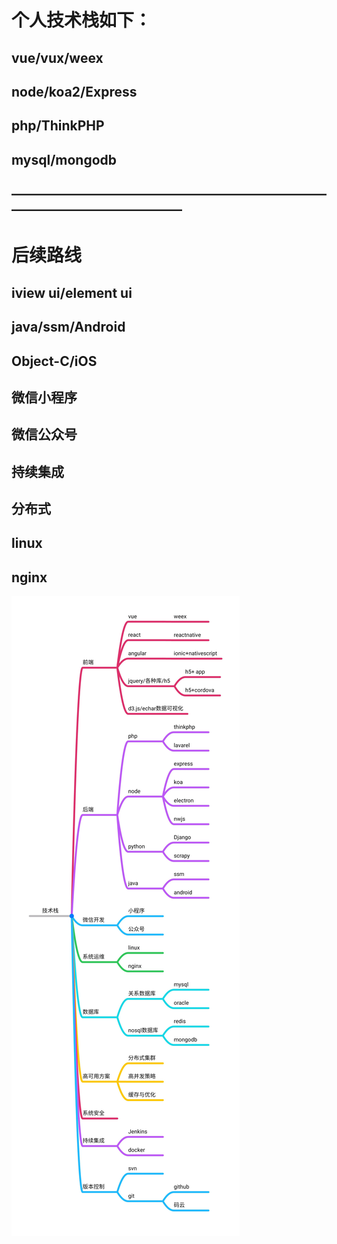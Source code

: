 # 个人技术栈如下：

## vue/vux/weex
## node/koa2/Express
## php/ThinkPHP
## mysql/mongodb

## —————————————————————————————————————

# 后续路线
## iview ui/element ui
## java/ssm/Android
## Object-C/iOS
## 微信小程序
## 微信公众号
## 持续集成
## 分布式
## linux
## nginx

![技术栈](./images/codemap.jpg)


